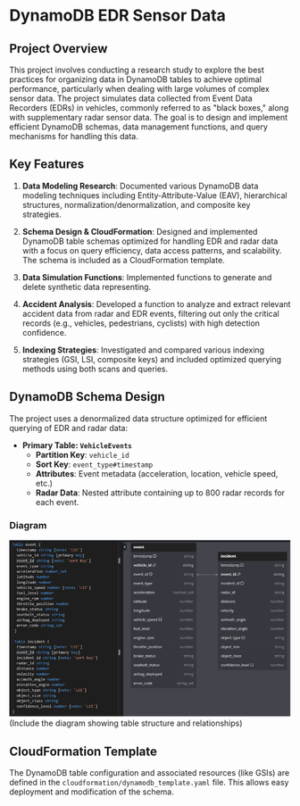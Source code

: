 # DynamoDB EDR Sensor Data

## Project Overview

This project involves conducting a research study to explore the best practices for organizing data in DynamoDB tables to achieve optimal performance, particularly when dealing with large volumes of complex sensor data. The project simulates data collected from Event Data Recorders (EDRs) in vehicles, commonly referred to as "black boxes," along with supplementary radar sensor data. The goal is to design and implement efficient DynamoDB schemas, data management functions, and query mechanisms for handling this data.

## Key Features

1. **Data Modeling Research**: Documented various DynamoDB data modeling techniques including Entity-Attribute-Value (EAV), hierarchical structures, normalization/denormalization, and composite key strategies.
   
2. **Schema Design & CloudFormation**: Designed and implemented DynamoDB table schemas optimized for handling EDR and radar data with a focus on query efficiency, data access patterns, and scalability. The schema is included as a CloudFormation template.

3. **Data Simulation Functions**: Implemented functions to generate and delete synthetic data representing.

4. **Accident Analysis**: Developed a function to analyze and extract relevant accident data from radar and EDR events, filtering out only the critical records (e.g., vehicles, pedestrians, cyclists) with high detection confidence.

5. **Indexing Strategies**: Investigated and compared various indexing strategies (GSI, LSI, composite keys) and included optimized querying methods using both scans and queries.

## DynamoDB Schema Design

The project uses a denormalized data structure optimized for efficient querying of EDR and radar data:

- **Primary Table: `VehicleEvents`**
  - **Partition Key**: `vehicle_id`
  - **Sort Key**: `event_type#timestamp`
  - **Attributes**: Event metadata (acceleration, location, vehicle speed, etc.)
  - **Radar Data**: Nested attribute containing up to 800 radar records for each event.

### Diagram

![Schema Diagram](docs/schema.png) (Include the diagram showing table structure and relationships)

## CloudFormation Template

The DynamoDB table configuration and associated resources (like GSIs) are defined in the `cloudformation/dynamodb_template.yaml` file. This allows easy deployment and modification of the schema.
